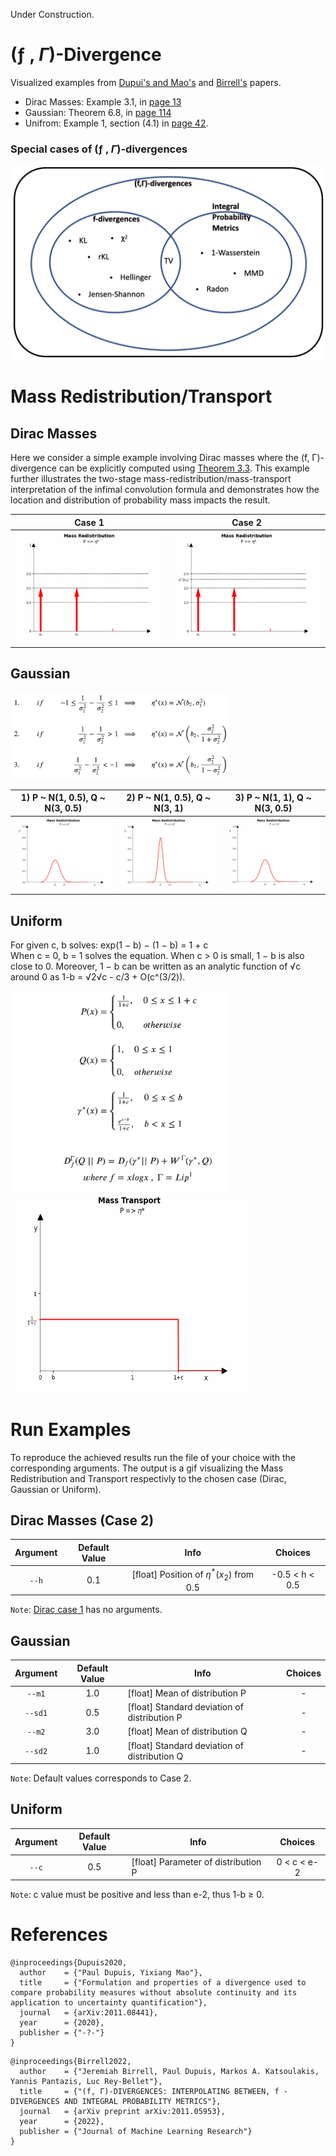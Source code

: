 Under Construction.

# (ƒ , $\Gamma$)-Divergence
Visualized examples from [Dupui's and Mao's](https://arxiv.org/pdf/2011.08441.pdf) and [Birrell's](https://arxiv.org/pdf/2011.05953.pdf) papers.

* Dirac Masses: Example 3.1, in [page 13](https://arxiv.org/pdf/2011.05953.pdf)
* Gaussian: Theorem 6.8, in [page 114](https://arxiv.org/pdf/2011.08441.pdf)
* Unifrom: Example 1, section (4.1) in [page 42](https://arxiv.org/pdf/2011.08441.pdf).

### Special cases of (ƒ , $\Gamma$)-divergences
![Alt-txt](cases.png)

# Mass Redistribution/Transport
## Dirac Masses
Here we consider a simple example involving Dirac masses where the (f, Γ)-divergence can be explicitly computed
using [Theorem 3.3](https://arxiv.org/pdf/2011.05953.pdf). This example further illustrates the two-stage mass-redistribution/mass-transport interpretation of
the infimal convolution formula and demonstrates how the location and distribution of probability mass impacts
the result.

|Case 1                               |  Case 2                                   |
|:-----------------------------------:|:-----------------------------------------:|
|![Alt-txt](gif/dirac/dirac_case1.gif)|![Alt-txt](gif/dirac/dirac_case2.gif)      |


## Gaussian

<img src="gaussian_cases_formula.png" width="350"/>


|1) P ~ N(1, 0.5),  Q ~ N(3, 0.5)            |2) P ~ N(1, 0.5),  Q ~ N(3, 1)              |3) P ~ N(1, 1),  Q ~ N(3, 0.5)                |
|:------------------------------------------:|:------------------------------------------:|:------------------------------------------:|
|![Alt-txt](gif/gaussian/Gaussian_case_1.gif)|![Alt-txt](gif/gaussian/Gaussian_case_2.gif)|![Alt-txt](gif/gaussian/Gaussian_case_3.gif)|


## Uniform
For given c, b solves: exp(1 − b) − (1 − b) = 1 + c <br />
When c = 0, b = 1 solves the equation. When c > 0 is small, 1 − b is also close to 0. Moreover, 1 − b can be written as an analytic function of √c
around 0 as 1-b = √2√c - c/3 + O(c^(3/2)). <br />

<img src="uniform.png" width="350"/> <img src="gif/uniform.gif" width="380" height="320"/>

# Run Examples
To reproduce the achieved results run the file of your choice with the corresponding arguments. The output is a gif visualizing the Mass Redistribution and Transport respectivly to the chosen case (Dirac, Gaussian or Uniform).

## Dirac Masses (Case 2)
| Argument   | Default Value  | Info                                            |Choices                                |
|:----------:|:--------------:|:-----------------------------------------------:|:--------------------------------------:|
| `--h`      | 0.1            | [float] Position of $\eta^*(x_2)$ from 0.5      | -0.5 < h < 0.5                        |

`Note`: [Dirac case 1](scripts/Dirac_case1.py) has no arguments.

## Gaussian
| Argument   | Default Value  | Info                                            |Choices
|:----------:|:--------------:|-------------------------------------------------|:---------:|
| `--m1`     | 1.0            | [float] Mean of distribution P                  | -  
| `--sd1`    | 0.5            | [float] Standard deviation of distribution P    | -  
| `--m2`     | 3.0            | [float] Mean of distribution Q                  | -
| `--sd2`    | 1.0            | [float] Standard deviation of distribution Q    | -

`Note`: Default values corresponds to Case 2.

## Uniform
| Argument   | Default Value  | Info                                            |Choices
|:----------:|:--------------:|-------------------------------------------------|:---------:|
| `--c`      | 0.5            | [float] Parameter of distribution P             | 0 < c < e-2

`Note`: c value must be positive and less than e-2, thus 1-b ≥ 0.

# References
```
@inproceedings{Dupuis2020,
  author    = {"Paul Dupuis, Yixiang Mao"},
  title     = {"Formulation and properties of a divergence used to compare probability measures without absolute continuity and its application to uncertainty quantification"},
  journal   = {arXiv:2011.08441},
  year      = {2020},
  publisher = {"-?-"}
}
```


```
@inproceedings{Birrell2022,
  author    = {"Jeremiah Birrell, Paul Dupuis, Markos A. Katsoulakis, Yannis Pantazis, Luc Rey-Bellet"},
  title     = {"(f, Γ)-DIVERGENCES: INTERPOLATING BETWEEN, f -DIVERGENCES AND INTEGRAL PROBABILITY METRICS"},
  journal   = {arXiv preprint arXiv:2011.05953},
  year      = {2022},
  publisher = {"Journal of Machine Learning Research"}
}
```
